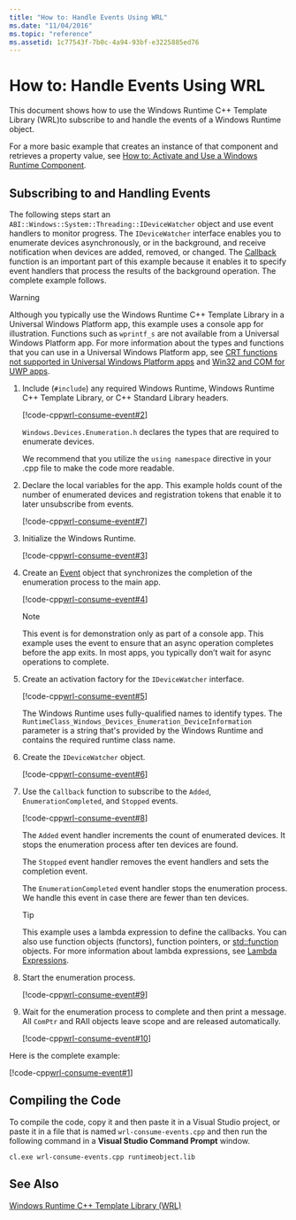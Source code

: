 ```yaml
---
title: "How to: Handle Events Using WRL"
ms.date: "11/04/2016"
ms.topic: "reference"
ms.assetid: 1c77543f-7b0c-4a94-93bf-e3225885ed76
---
```

# How to: Handle Events Using WRL

This document shows how to use the Windows Runtime C++ Template Library (WRL)to subscribe to and handle the events of a Windows Runtime object.

For a more basic example that creates an instance of that component and retrieves a property value, see [How to: Activate and Use a Windows Runtime Component](how-to-activate-and-use-a-windows-runtime-component-using-wrl.md).

## Subscribing to and Handling Events

The following steps start an `ABI::Windows::System::Threading::IDeviceWatcher` object and use event handlers to monitor progress. The `IDeviceWatcher` interface enables you to enumerate devices asynchronously, or in the background, and receive notification when devices are added, removed, or changed. The [Callback](callback-function-wrl.md) function is an important part of this example because it enables it to specify event handlers that process the results of the background operation. The complete example follows.

> [!WARNING]
> Although you typically use the Windows Runtime C++ Template Library in a Universal Windows Platform app, this example uses a console app for illustration. Functions such as `wprintf_s` are not available from a Universal Windows Platform app. For more information about the types and functions that you can use in a Universal Windows Platform app, see [CRT functions not supported in Universal Windows Platform apps](../../cppcx/crt-functions-not-supported-in-universal-windows-platform-apps.md) and [Win32 and COM for UWP apps](/uwp/win32-and-com/win32-and-com-for-uwp-apps).

1. Include (`#include`) any required Windows Runtime, Windows Runtime C++ Template Library, or C++ Standard Library headers.

   [!code-cpp[wrl-consume-event#2](../codesnippet/CPP/how-to-handle-events-using-wrl_1.cpp)]

   `Windows.Devices.Enumeration.h` declares the types that are required to enumerate devices.

   We recommend that you utilize the `using namespace` directive in your .cpp file to make the code more readable.

2. Declare the local variables for the app. This example holds count of the number of enumerated devices and registration tokens that enable it to later unsubscribe from events.

   [!code-cpp[wrl-consume-event#7](../codesnippet/CPP/how-to-handle-events-using-wrl_2.cpp)]

3. Initialize the Windows Runtime.

   [!code-cpp[wrl-consume-event#3](../codesnippet/CPP/how-to-handle-events-using-wrl_3.cpp)]

4. Create an [Event](event-class-wrl.md) object that synchronizes the completion of the enumeration process to the main app.

   [!code-cpp[wrl-consume-event#4](../codesnippet/CPP/how-to-handle-events-using-wrl_4.cpp)]

   > [!NOTE]
   > This event is for demonstration only as part of a console app. This example uses the event to ensure that an async operation completes before the app exits. In most apps, you typically don’t wait for async operations to complete.

5. Create an activation factory for the `IDeviceWatcher` interface.

   [!code-cpp[wrl-consume-event#5](../codesnippet/CPP/how-to-handle-events-using-wrl_5.cpp)]

   The Windows Runtime uses fully-qualified names to identify types. The `RuntimeClass_Windows_Devices_Enumeration_DeviceInformation` parameter is a string that's provided by the Windows Runtime and contains the required runtime class name.

6. Create the `IDeviceWatcher` object.

   [!code-cpp[wrl-consume-event#6](../codesnippet/CPP/how-to-handle-events-using-wrl_6.cpp)]

7. Use the `Callback` function to subscribe to the `Added`, `EnumerationCompleted`, and `Stopped` events.

   [!code-cpp[wrl-consume-event#8](../codesnippet/CPP/how-to-handle-events-using-wrl_7.cpp)]

   The `Added` event handler increments the count of enumerated devices. It stops the enumeration process after ten devices are found.

   The `Stopped` event handler removes the event handlers and sets the completion event.

   The `EnumerationCompleted` event handler stops the enumeration process. We handle this event in case there are fewer than ten devices.

   > [!TIP]
   > This example uses a lambda expression to define the callbacks. You can also use function objects (functors), function pointers, or [std::function](../../standard-library/function-class.md) objects. For more information about lambda expressions, see [Lambda Expressions](../../cpp/lambda-expressions-in-cpp.md).

8. Start the enumeration process.

   [!code-cpp[wrl-consume-event#9](../codesnippet/CPP/how-to-handle-events-using-wrl_8.cpp)]

9. Wait for the enumeration process to complete and then print a message. All `ComPtr` and RAII objects leave scope and are released automatically.

   [!code-cpp[wrl-consume-event#10](../codesnippet/CPP/how-to-handle-events-using-wrl_9.cpp)]

Here is the complete example:

[!code-cpp[wrl-consume-event#1](../codesnippet/CPP/how-to-handle-events-using-wrl_10.cpp)]

## Compiling the Code

To compile the code, copy it and then paste it in a Visual Studio project, or paste it in a file that is named `wrl-consume-events.cpp` and then run the following command in a **Visual Studio Command Prompt** window.

`cl.exe wrl-consume-events.cpp runtimeobject.lib`

## See Also

[Windows Runtime C++ Template Library (WRL)](windows-runtime-cpp-template-library-wrl.md)